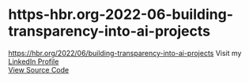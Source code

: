 # https-hbr.org-2022-06-building-transparency-into-ai-projects
https://hbr.org/2022/06/building-transparency-into-ai-projects
Visit my [LinkedIn Profile](www.linkedin.com/in/pathri-balaa-mahindar-professional)  
[View Source Code](./src/app.py)

